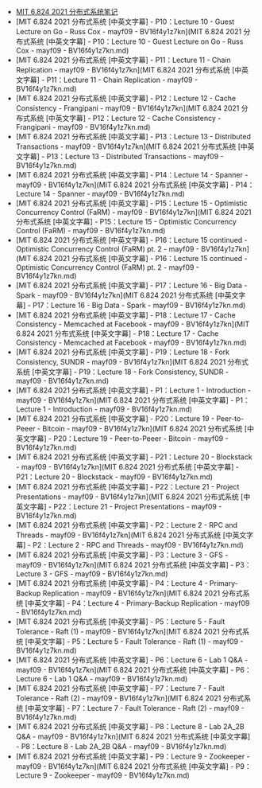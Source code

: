 +   [MIT 6.824 2021 分布式系统笔记](README.md)
+   [MIT 6.824 2021 分布式系统 [中英文字幕] - P10：Lecture 10 - Guest Lecture on Go - Russ Cox - mayf09 - BV16f4y1z7kn](MIT 6.824 2021 分布式系统 [中英文字幕] - P10：Lecture 10 - Guest Lecture on Go - Russ Cox - mayf09 - BV16f4y1z7kn.md)
+   [MIT 6.824 2021 分布式系统 [中英文字幕] - P11：Lecture 11 - Chain Replication - mayf09 - BV16f4y1z7kn](MIT 6.824 2021 分布式系统 [中英文字幕] - P11：Lecture 11 - Chain Replication - mayf09 - BV16f4y1z7kn.md)
+   [MIT 6.824 2021 分布式系统 [中英文字幕] - P12：Lecture 12 - Cache Consistency - Frangipani - mayf09 - BV16f4y1z7kn](MIT 6.824 2021 分布式系统 [中英文字幕] - P12：Lecture 12 - Cache Consistency - Frangipani - mayf09 - BV16f4y1z7kn.md)
+   [MIT 6.824 2021 分布式系统 [中英文字幕] - P13：Lecture 13 - Distributed Transactions - mayf09 - BV16f4y1z7kn](MIT 6.824 2021 分布式系统 [中英文字幕] - P13：Lecture 13 - Distributed Transactions - mayf09 - BV16f4y1z7kn.md)
+   [MIT 6.824 2021 分布式系统 [中英文字幕] - P14：Lecture 14 - Spanner - mayf09 - BV16f4y1z7kn](MIT 6.824 2021 分布式系统 [中英文字幕] - P14：Lecture 14 - Spanner - mayf09 - BV16f4y1z7kn.md)
+   [MIT 6.824 2021 分布式系统 [中英文字幕] - P15：Lecture 15 - Optimistic Concurrency Control (FaRM) - mayf09 - BV16f4y1z7kn](MIT 6.824 2021 分布式系统 [中英文字幕] - P15：Lecture 15 - Optimistic Concurrency Control (FaRM) - mayf09 - BV16f4y1z7kn.md)
+   [MIT 6.824 2021 分布式系统 [中英文字幕] - P16：Lecture 15 continued - Optimistic Concurrency Control (FaRM) pt. 2 - mayf09 - BV16f4y1z7kn](MIT 6.824 2021 分布式系统 [中英文字幕] - P16：Lecture 15 continued - Optimistic Concurrency Control (FaRM) pt. 2 - mayf09 - BV16f4y1z7kn.md)
+   [MIT 6.824 2021 分布式系统 [中英文字幕] - P17：Lecture 16 - Big Data - Spark - mayf09 - BV16f4y1z7kn](MIT 6.824 2021 分布式系统 [中英文字幕] - P17：Lecture 16 - Big Data - Spark - mayf09 - BV16f4y1z7kn.md)
+   [MIT 6.824 2021 分布式系统 [中英文字幕] - P18：Lecture 17 - Cache Consistency - Memcached at Facebook - mayf09 - BV16f4y1z7kn](MIT 6.824 2021 分布式系统 [中英文字幕] - P18：Lecture 17 - Cache Consistency - Memcached at Facebook - mayf09 - BV16f4y1z7kn.md)
+   [MIT 6.824 2021 分布式系统 [中英文字幕] - P19：Lecture 18 - Fork Consistency, SUNDR - mayf09 - BV16f4y1z7kn](MIT 6.824 2021 分布式系统 [中英文字幕] - P19：Lecture 18 - Fork Consistency, SUNDR - mayf09 - BV16f4y1z7kn.md)
+   [MIT 6.824 2021 分布式系统 [中英文字幕] - P1：Lecture 1 - Introduction - mayf09 - BV16f4y1z7kn](MIT 6.824 2021 分布式系统 [中英文字幕] - P1：Lecture 1 - Introduction - mayf09 - BV16f4y1z7kn.md)
+   [MIT 6.824 2021 分布式系统 [中英文字幕] - P20：Lecture 19 - Peer-to-Peeer - Bitcoin - mayf09 - BV16f4y1z7kn](MIT 6.824 2021 分布式系统 [中英文字幕] - P20：Lecture 19 - Peer-to-Peeer - Bitcoin - mayf09 - BV16f4y1z7kn.md)
+   [MIT 6.824 2021 分布式系统 [中英文字幕] - P21：Lecture 20 - Blockstack - mayf09 - BV16f4y1z7kn](MIT 6.824 2021 分布式系统 [中英文字幕] - P21：Lecture 20 - Blockstack - mayf09 - BV16f4y1z7kn.md)
+   [MIT 6.824 2021 分布式系统 [中英文字幕] - P22：Lecture 21 - Project Presentations - mayf09 - BV16f4y1z7kn](MIT 6.824 2021 分布式系统 [中英文字幕] - P22：Lecture 21 - Project Presentations - mayf09 - BV16f4y1z7kn.md)
+   [MIT 6.824 2021 分布式系统 [中英文字幕] - P2：Lecture 2 - RPC and Threads - mayf09 - BV16f4y1z7kn](MIT 6.824 2021 分布式系统 [中英文字幕] - P2：Lecture 2 - RPC and Threads - mayf09 - BV16f4y1z7kn.md)
+   [MIT 6.824 2021 分布式系统 [中英文字幕] - P3：Lecture 3 - GFS - mayf09 - BV16f4y1z7kn](MIT 6.824 2021 分布式系统 [中英文字幕] - P3：Lecture 3 - GFS - mayf09 - BV16f4y1z7kn.md)
+   [MIT 6.824 2021 分布式系统 [中英文字幕] - P4：Lecture 4 - Primary-Backup Replication - mayf09 - BV16f4y1z7kn](MIT 6.824 2021 分布式系统 [中英文字幕] - P4：Lecture 4 - Primary-Backup Replication - mayf09 - BV16f4y1z7kn.md)
+   [MIT 6.824 2021 分布式系统 [中英文字幕] - P5：Lecture 5 - Fault Tolerance - Raft (1) - mayf09 - BV16f4y1z7kn](MIT 6.824 2021 分布式系统 [中英文字幕] - P5：Lecture 5 - Fault Tolerance - Raft (1) - mayf09 - BV16f4y1z7kn.md)
+   [MIT 6.824 2021 分布式系统 [中英文字幕] - P6：Lecture 6 - Lab 1 Q&A - mayf09 - BV16f4y1z7kn](MIT 6.824 2021 分布式系统 [中英文字幕] - P6：Lecture 6 - Lab 1 Q&A - mayf09 - BV16f4y1z7kn.md)
+   [MIT 6.824 2021 分布式系统 [中英文字幕] - P7：Lecture 7 - Fault Tolerance - Raft (2) - mayf09 - BV16f4y1z7kn](MIT 6.824 2021 分布式系统 [中英文字幕] - P7：Lecture 7 - Fault Tolerance - Raft (2) - mayf09 - BV16f4y1z7kn.md)
+   [MIT 6.824 2021 分布式系统 [中英文字幕] - P8：Lecture 8 - Lab 2A_2B Q&A - mayf09 - BV16f4y1z7kn](MIT 6.824 2021 分布式系统 [中英文字幕] - P8：Lecture 8 - Lab 2A_2B Q&A - mayf09 - BV16f4y1z7kn.md)
+   [MIT 6.824 2021 分布式系统 [中英文字幕] - P9：Lecture 9 - Zookeeper - mayf09 - BV16f4y1z7kn](MIT 6.824 2021 分布式系统 [中英文字幕] - P9：Lecture 9 - Zookeeper - mayf09 - BV16f4y1z7kn.md)